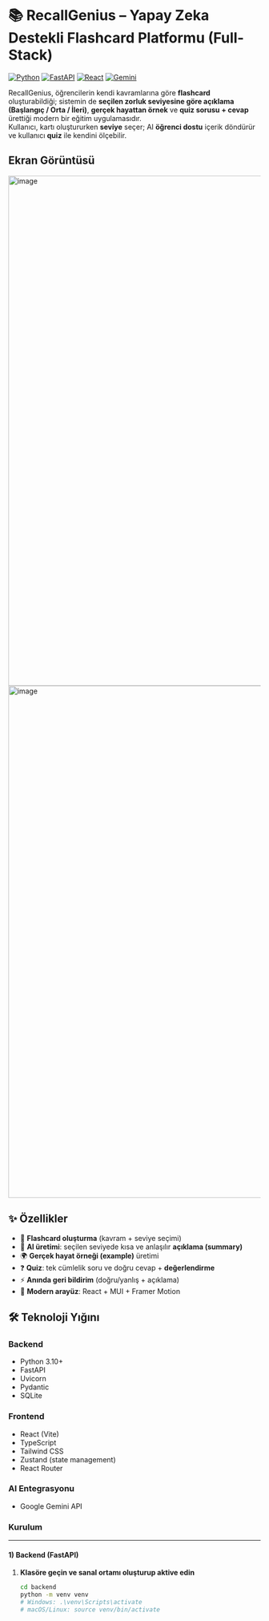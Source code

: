 # 📚 RecallGenius – Yapay Zeka Destekli Flashcard Platformu (Full-Stack)

[![Python](https://img.shields.io/badge/Python-3.10%2B-blue?style=for-the-badge&logo=python)](https://www.python.org/)
[![FastAPI](https://img.shields.io/badge/FastAPI-009688?style=for-the-badge&logo=fastapi&logoColor=white)](https://fastapi.tiangolo.com/)
[![React](https://img.shields.io/badge/React-20232A?style=for-the-badge&logo=react&logoColor=61DAFB)](https://react.dev/)
[![Gemini](https://img.shields.io/badge/Gemini-1.5%20Flash-8A2BE2?style=for-the-badge)](https://ai.google.dev/)

RecallGenius, öğrencilerin kendi kavramlarına göre **flashcard** oluşturabildiği; sistemin de **seçilen zorluk seviyesine göre açıklama (Başlangıç / Orta / İleri)**, **gerçek hayattan örnek** ve **quiz sorusu + cevap** ürettiği modern bir eğitim uygulamasıdır.  
Kullanıcı, kartı oluştururken **seviye** seçer; AI **öğrenci dostu** içerik döndürür ve kullanıcı **quiz** ile kendini ölçebilir.

## Ekran Görüntüsü
<img width="1919" height="1018" alt="image" src="https://github.com/user-attachments/assets/4c99b796-2eb7-406b-92d8-10afdce8b1ed" />

<img width="1918" height="1022" alt="image" src="https://github.com/user-attachments/assets/d3af9a1f-a80d-42fb-a3fd-dd992b000cf3" />

## ✨ Özellikler

- 📝 **Flashcard oluşturma** (kavram + seviye seçimi)
- 🤖 **AI üretimi**: seçilen seviyede kısa ve anlaşılır **açıklama (summary)**
- 🌍 **Gerçek hayat örneği (example)** üretimi
- ❓ **Quiz**: tek cümlelik soru ve doğru cevap + **değerlendirme**
- ⚡ **Anında geri bildirim** (doğru/yanlış + açıklama)
- 🎨 **Modern arayüz**: React + MUI + Framer Motion


## 🛠️ Teknoloji Yığını

### Backend
- Python 3.10+  
- FastAPI  
- Uvicorn  
- Pydantic  
- SQLite  

### Frontend
- React (Vite)  
- TypeScript  
- Tailwind CSS  
- Zustand (state management)  
- React Router  

### AI Entegrasyonu
- Google Gemini API  


### Kurulum

---

#### 1) Backend (FastAPI)

1. **Klasöre geçin ve sanal ortamı oluşturup aktive edin**
   ```bash
   cd backend
   python -m venv venv
   # Windows: .\venv\Scripts\activate
   # macOS/Linux: source venv/bin/activate
